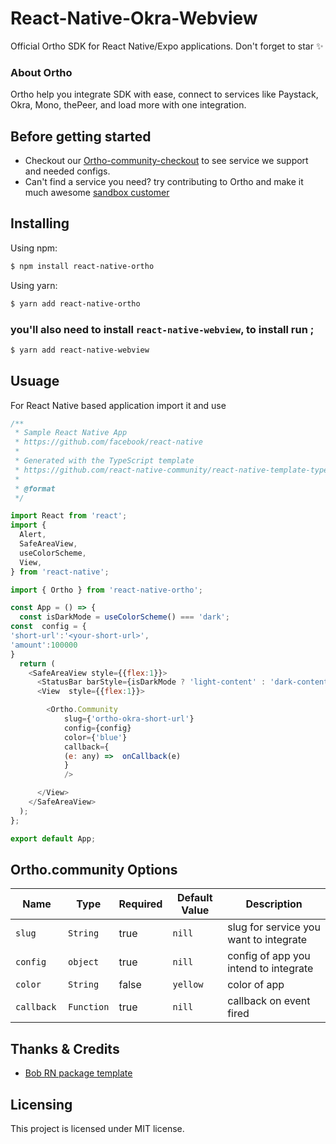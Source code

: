
# React-Native-Okra-Webview
Official Ortho SDK for React Native/Expo applications. Don't forget to star ✨

### About Ortho
Ortho help you integrate SDK with ease, connect to services like Paystack, Okra, Mono, thePeer, and load more with one integration.

 ## Before getting started
- Checkout our [Ortho-community-checkout](https://github.com/OrthoHQ/ortho-community-checkout) to see service we support and needed configs.
- Can't find a service you need? try contributing to Ortho and make it much awesome [sandbox customer](https://github.com/OrthoHQ/ortho-community-checkout/blob/main/contributing.md)
## Installing

Using npm:

```bash
$ npm install react-native-ortho
```

Using yarn:

```bash
$ yarn add react-native-ortho
```
### you'll also need to install `react-native-webview`, to install run ;

```bash
$ yarn add react-native-webview
```

## Usuage
For React Native based application import it and use
```js
/**
 * Sample React Native App
 * https://github.com/facebook/react-native
 *
 * Generated with the TypeScript template
 * https://github.com/react-native-community/react-native-template-typescript
 *
 * @format
 */

import React from 'react';
import {
  Alert,
  SafeAreaView,
  useColorScheme,
  View,
} from 'react-native';

import { Ortho } from 'react-native-ortho';

const App = () => {
  const isDarkMode = useColorScheme() === 'dark';
const  config = {
'short-url':'<your-short-url>',
'amount':100000
}
  return (
    <SafeAreaView style={{flex:1}}>
      <StatusBar barStyle={isDarkMode ? 'light-content' : 'dark-content'} />
      <View  style={{flex:1}}>

        <Ortho.Community
			slug={'ortho-okra-short-url'}
			config={config}
			color={'blue'}
			callback={
			(e: any) =>  onCallback(e)
			}
			/>

      </View>
    </SafeAreaView>
  );
};

export default App;
```


## Ortho.community Options

|Name                   | Type           | Required            | Default Value       | Description         |
|-----------------------|----------------|---------------------|---------------------|---------------------|
|  `slug `            | `String`       | true                |     `nill`                | slug for service you want to integrate
|  `config `               | `object`       | true                |    `nill`                 | config of app you intend to integrate
|  `color `             | `String`       | false                |          `yellow`           | color of app
|  `callback `               | `Function`       | true               |`nill`         | callback on event fired


## Thanks & Credits
- [Bob RN package template](https://github.com/callstack/react-native-builder-bob)

## Licensing

This project is licensed under MIT license.
